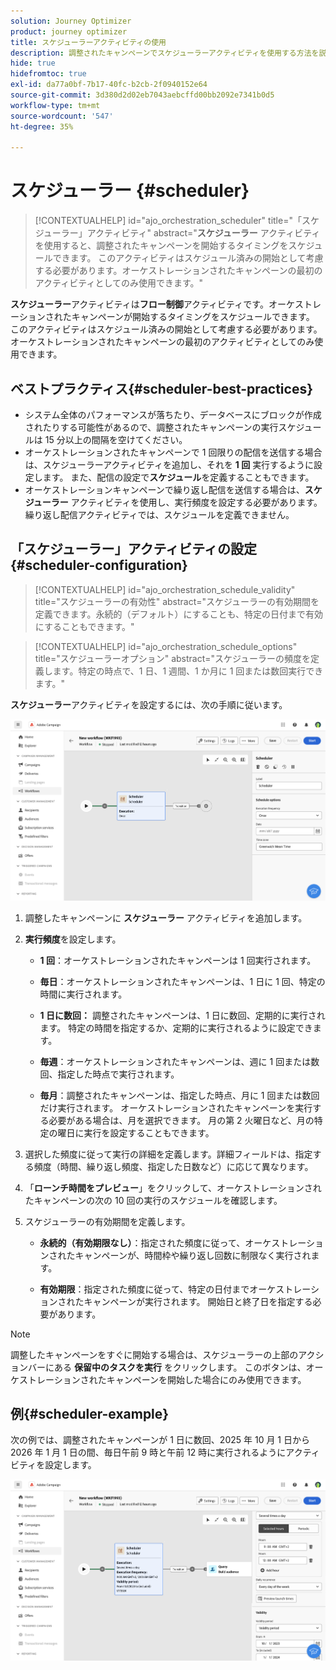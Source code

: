 ```yaml
---
solution: Journey Optimizer
product: journey optimizer
title: スケジューラーアクティビティの使用
description: 調整されたキャンペーンでスケジューラーアクティビティを使用する方法を説明します
hide: true
hidefromtoc: true
exl-id: da77a0bf-7b17-40fc-b2cb-2f0940152e64
source-git-commit: 3d380d2d02eb7043aebcffd00bb2092e7341b0d5
workflow-type: tm+mt
source-wordcount: '547'
ht-degree: 35%

---
```


# スケジューラー {#scheduler}


>[!CONTEXTUALHELP]
>id="ajo_orchestration_scheduler"
>title="「スケジューラー」アクティビティ"
>abstract="**スケジューラー** アクティビティを使用すると、調整されたキャンペーンを開始するタイミングをスケジュールできます。 このアクティビティはスケジュール済みの開始として考慮する必要があります。オーケストレーションされたキャンペーンの最初のアクティビティとしてのみ使用できます。"


**スケジューラー**&#x200B;アクティビティは&#x200B;**フロー制御**&#x200B;アクティビティです。オーケストレーションされたキャンペーンが開始するタイミングをスケジュールできます。 このアクティビティはスケジュール済みの開始として考慮する必要があります。オーケストレーションされたキャンペーンの最初のアクティビティとしてのみ使用できます。

## ベストプラクティス{#scheduler-best-practices}

* システム全体のパフォーマンスが落ちたり、データベースにブロックが作成されたりする可能性があるので、調整されたキャンペーンの実行スケジュールは 15 分以上の間隔を空けてください。
* オーケストレーションされたキャンペーンで 1 回限りの配信を送信する場合は、スケジューラーアクティビティを追加し、それを **1 回** 実行するように設定します。 また、配信の設定で&#x200B;**スケジュール**&#x200B;を定義することもできます。
* オーケストレーションキャンペーンで繰り返し配信を送信する場合は、**スケジューラー** アクティビティを使用し、実行頻度を設定する必要があります。 繰り返し配信アクティビティでは、スケジュールを定義できません。

## 「スケジューラー」アクティビティの設定 {#scheduler-configuration}

>[!CONTEXTUALHELP]
>id="ajo_orchestration_schedule_validity"
>title="スケジューラーの有効性"
>abstract="スケジューラーの有効期間を定義できます。永続的（デフォルト）にすることも、特定の日付まで有効にすることもできます。"


>[!CONTEXTUALHELP]
>id="ajo_orchestration_schedule_options"
>title="スケジューラーオプション"
>abstract="スケジューラーの頻度を定義します。特定の時点で、1 日、1 週間、1 か月に 1 回または数回実行できます。"

**スケジューラー**&#x200B;アクティビティを設定するには、次の手順に従います。

![](../assets/workflow-scheduler.png)

1. 調整したキャンペーンに **スケジューラー** アクティビティを追加します。

1. **実行頻度**&#x200B;を設定します。

   * **1 回**：オーケストレーションされたキャンペーンは 1 回実行されます。

   * **毎日**：オーケストレーションされたキャンペーンは、1 日に 1 回、特定の時間に実行されます。

   * **1 日に数回：** 調整されたキャンペーンは、1 日に数回、定期的に実行されます。 特定の時間を指定するか、定期的に実行されるように設定できます。

   * **毎週**：オーケストレーションされたキャンペーンは、週に 1 回または数回、指定した時点で実行されます。

   * **毎月**：調整されたキャンペーンは、指定した時点、月に 1 回または数回だけ実行されます。 オーケストレーションされたキャンペーンを実行する必要がある場合は、月を選択できます。 月の第 2 火曜日など、月の特定の曜日に実行を設定することもできます。

1. 選択した頻度に従って実行の詳細を定義します。詳細フィールドは、指定する頻度（時間、繰り返し頻度、指定した日数など）に応じて異なります。

1. 「**ローンチ時間をプレビュー**」をクリックして、オーケストレーションされたキャンペーンの次の 10 回の実行のスケジュールを確認します。

1. スケジューラーの有効期間を定義します。

   * **永続的（有効期限なし）**：指定された頻度に従って、オーケストレーションされたキャンペーンが、時間枠や繰り返し回数に制限なく実行されます。

   * **有効期限**：指定された頻度に従って、特定の日付までオーケストレーションされたキャンペーンが実行されます。 開始日と終了日を指定する必要があります。

>[!NOTE]
>
>調整したキャンペーンをすぐに開始する場合は、スケジューラーの上部のアクションバーにある **保留中のタスクを実行** をクリックします。 このボタンは、オーケストレーションされたキャンペーンを開始した場合にのみ使用できます。

## 例{#scheduler-example}

次の例では、調整されたキャンペーンが 1 日に数回、2025 年 10 月 1 日から 2026 年 1 月 1 日の間、毎日午前 9 時と午前 12 時に実行されるようにアクティビティを設定します。

![](../assets/workflow-scheduler2.png)
